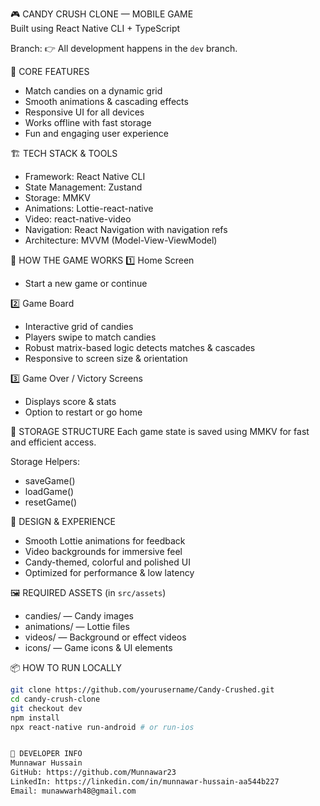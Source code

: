 🎮 CANDY CRUSH CLONE — MOBILE GAME  
Built using React Native CLI + TypeScript  

Branch: 👉 All development happens in the `dev` branch.  

📱 CORE FEATURES
- Match candies on a dynamic grid
- Smooth animations & cascading effects
- Responsive UI for all devices
- Works offline with fast storage
- Fun and engaging user experience

🏗️ TECH STACK & TOOLS
- Framework: React Native CLI
- State Management: Zustand
- Storage: MMKV
- Animations: Lottie-react-native
- Video: react-native-video
- Navigation: React Navigation with navigation refs
- Architecture: MVVM (Model-View-ViewModel)

🧠 HOW THE GAME WORKS
1️⃣ Home Screen
- Start a new game or continue

2️⃣ Game Board
- Interactive grid of candies
- Players swipe to match candies
- Robust matrix-based logic detects matches & cascades
- Responsive to screen size & orientation

3️⃣ Game Over / Victory Screens
- Displays score & stats
- Option to restart or go home

📁 STORAGE STRUCTURE
Each game state is saved using MMKV for fast and efficient access.

Storage Helpers:
- saveGame()
- loadGame()
- resetGame()

🌈 DESIGN & EXPERIENCE
- Smooth Lottie animations for feedback
- Video backgrounds for immersive feel
- Candy-themed, colorful and polished UI
- Optimized for performance & low latency

🖼️ REQUIRED ASSETS (in `src/assets`)
- candies/ — Candy images
- animations/ — Lottie files
- videos/ — Background or effect videos
- icons/ — Game icons & UI elements

📦 HOW TO RUN LOCALLY
```bash
git clone https://github.com/yourusername/Candy-Crushed.git
cd candy-crush-clone
git checkout dev
npm install
npx react-native run-android # or run-ios


👤 DEVELOPER INFO  
Munnawar Hussain  
GitHub: https://github.com/Munnawar23  
LinkedIn: https://linkedin.com/in/munnawar-hussain-aa544b227  
Email: munawwarh48@gmail.com